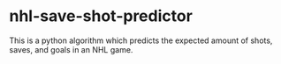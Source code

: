 # nhl-save-shot-predictor
This is a python algorithm which predicts the expected amount of shots, saves, and goals in an NHL game. 
